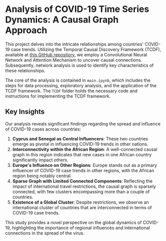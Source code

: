 # Analysis of COVID-19 Time Series Dynamics: A Causal Graph Approach

This project delves into the intricate relationships among countries' COVID-19 case trends. Utilizing the Temporal Causal Discovery Framework (TCDF), available at [this GitHub repository](https://github.com/M-Nauta/TCDF), we employ a Convolutional Neural Network and Attention Mechanism to uncover causal connections. Subsequently, network analysis is used to identify key characteristics of these relationships.

The core of the analysis is contained in `main.ipynb`, which includes the steps for data processing, exploratory analysis, and the application of the TCDF framework. The `TCDF` folder holds the necessary code and instructions for implementing the TCDF framework.

## Key Insights

Our analysis reveals significant findings regarding the spread and influence of COVID-19 cases across countries:

1. **Cyprus and Senegal as Central Influencers**: These two countries emerge as pivotal in influencing COVID-19 trends in other nations.
2. **Interconnectivity within the African Region**: A well-connected causal graph in this region indicates that new cases in one African country significantly impact others.
3. **Europe's Influence on Other Regions**: Europe stands out as a primary influencer of COVID-19 case trends in other regions, with the African region being notably central.
4. **Sparse Graph with Limited Connected Components**: Reflecting the impact of international travel restrictions, the causal graph is sparsely connected, with few clusters encompassing more than a couple of countries.
5. **Existence of a Global Cluster**: Despite restrictions, we observe an international cluster of countries that are interconnected in terms of COVID-19 case trends.

This study provides a novel perspective on the global dynamics of COVID-19, highlighting the importance of regional influences and international connections in the spread of the virus.
